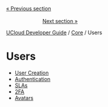 [« Previous section](/docs/developer-guide/core/resources.md)
&nbsp;&nbsp;&nbsp;&nbsp;&nbsp;&nbsp;&nbsp;&nbsp;&nbsp;&nbsp;&nbsp;&nbsp;&nbsp;&nbsp;&nbsp;&nbsp;&nbsp;&nbsp;&nbsp;&nbsp;&nbsp;&nbsp;&nbsp;&nbsp;&nbsp;&nbsp;&nbsp;&nbsp;&nbsp;&nbsp;&nbsp;&nbsp;&nbsp;&nbsp;&nbsp;&nbsp;&nbsp;&nbsp;&nbsp;&nbsp;&nbsp;&nbsp;&nbsp;&nbsp;&nbsp;&nbsp;&nbsp;&nbsp;&nbsp;&nbsp;&nbsp;&nbsp;&nbsp;&nbsp;&nbsp;&nbsp;&nbsp;&nbsp;&nbsp;&nbsp;&nbsp;&nbsp;&nbsp;&nbsp;&nbsp;&nbsp;&nbsp;&nbsp;&nbsp;&nbsp;&nbsp;&nbsp;&nbsp;&nbsp;&nbsp;&nbsp;&nbsp;&nbsp;&nbsp;&nbsp;&nbsp;&nbsp;&nbsp;&nbsp;&nbsp;&nbsp;&nbsp;&nbsp;&nbsp;&nbsp;&nbsp;&nbsp;&nbsp;&nbsp;&nbsp;&nbsp;&nbsp;&nbsp;&nbsp;&nbsp;&nbsp;&nbsp;&nbsp;&nbsp;&nbsp;&nbsp;&nbsp;&nbsp;&nbsp;&nbsp;&nbsp;&nbsp;&nbsp;&nbsp;&nbsp;&nbsp;&nbsp;&nbsp;&nbsp;&nbsp;&nbsp;&nbsp;&nbsp;&nbsp;&nbsp;&nbsp;&nbsp;&nbsp;&nbsp;&nbsp;&nbsp;&nbsp;&nbsp;&nbsp;&nbsp;&nbsp;&nbsp;&nbsp;&nbsp;&nbsp;&nbsp;&nbsp;&nbsp;&nbsp;&nbsp;&nbsp;&nbsp;&nbsp;&nbsp;&nbsp;&nbsp;&nbsp;&nbsp;[Next section »](/docs/developer-guide/core/users/creation.md)



[UCloud Developer Guide](/docs/developer-guide/README.md) / [Core](/docs/developer-guide/core/README.md) / Users
# Users

 - [User Creation](/docs/developer-guide/core/users/creation.md)
 - [Authentication](/docs/developer-guide/core/users/authentication/README.md)
 - [SLAs](/docs/developer-guide/core/users/slas.md)
 - [2FA](/docs/developer-guide/core/users/2fa.md)
 - [Avatars](/docs/developer-guide/core/users/avatars.md)
